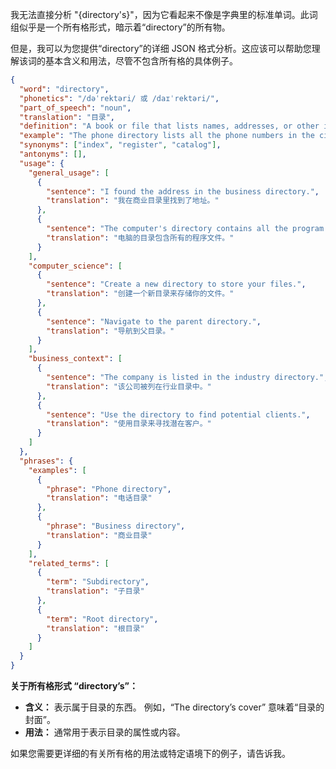 我无法直接分析 "{directory's}"，因为它看起来不像是字典里的标准单词。此词组似乎是一个所有格形式，暗示着“directory”的所有物。

但是，我可以为您提供“directory”的详细 JSON 格式分析。这应该可以帮助您理解该词的基本含义和用法，尽管不包含所有格的具体例子。

```json
{
  "word": "directory",
  "phonetics": "/dəˈrektəri/ 或 /daɪˈrektəri/",
  "part_of_speech": "noun",
  "translation": "目录",
  "definition": "A book or file that lists names, addresses, or other information, or a set of instructions for a computer.",
  "example": "The phone directory lists all the phone numbers in the city.",
  "synonyms": ["index", "register", "catalog"],
  "antonyms": [],
  "usage": {
    "general_usage": [
      {
        "sentence": "I found the address in the business directory.",
        "translation": "我在商业目录里找到了地址。"
      },
      {
        "sentence": "The computer's directory contains all the program files.",
        "translation": "电脑的目录包含所有的程序文件。"
      }
    ],
    "computer_science": [
      {
        "sentence": "Create a new directory to store your files.",
        "translation": "创建一个新目录来存储你的文件。"
      },
      {
        "sentence": "Navigate to the parent directory.",
        "translation": "导航到父目录。"
      }
    ],
    "business_context": [
      {
        "sentence": "The company is listed in the industry directory.",
        "translation": "该公司被列在行业目录中。"
      },
      {
        "sentence": "Use the directory to find potential clients.",
        "translation": "使用目录来寻找潜在客户。"
      }
    ]
  },
  "phrases": {
    "examples": [
      {
        "phrase": "Phone directory",
        "translation": "电话目录"
      },
      {
        "phrase": "Business directory",
        "translation": "商业目录"
      }
    ],
    "related_terms": [
      {
        "term": "Subdirectory",
        "translation": "子目录"
      },
      {
        "term": "Root directory",
        "translation": "根目录"
      }
    ]
  }
}
```

**关于所有格形式 “directory’s”：**

*   **含义：** 表示属于目录的东西。 例如，“The directory’s cover” 意味着“目录的封面”。
*   **用法：** 通常用于表示目录的属性或内容。

如果您需要更详细的有关所有格的用法或特定语境下的例子，请告诉我。 